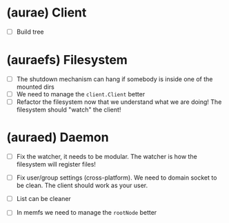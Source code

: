 # (aurae) Client 

 - [ ] Build tree 

# (auraefs) Filesystem

 - [ ] The shutdown mechanism can hang if somebody is inside one of the mounted dirs
 - [ ] We need to manage the `client.Client` better
 - [ ] Refactor the filesystem now that we understand what we are doing! The filesystem should "watch" the client!

# (auraed) Daemon

- [ ] Fix the watcher, it needs to be modular. The watcher is how the filesystem will register files!
- [ ] Fix user/group settings (cross-platform). We need to domain socket to be clean. The client should work as your user.
- [ ] List can be cleaner
- [ ] In memfs we need to manage the `rootNode` better 

